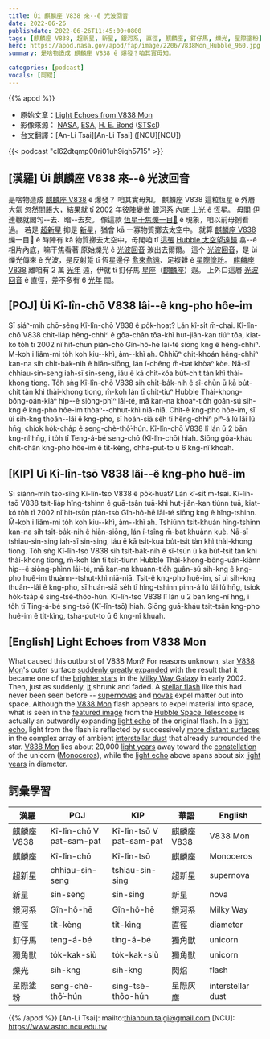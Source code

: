 ```yaml
---
title: Ùi 麒麟座 V838 來--ê 光波回音
date: 2022-06-26
publishdate: 2022-06-26T11:45:00+0800
tags: [麒麟座 V838, 超新星, 新星, 銀河系, 直徑, 麒麟座, 釘仔馬, 爍光, 星際塗粉]
hero: https://apod.nasa.gov/apod/fap/image/2206/V838Mon_Hubble_960.jpg
summary: 是啥物造成 麒麟座 V838 ê 爆發？咱其實毋知。

categories: [podcast]
vocals: [阿錕]
---
```


{{% apod %}}

- 原始文章：[Light Echoes from V838 Mon](https://apod.nasa.gov/apod/ap220626.html)
- 影像來源： [NASA](https://www.nasa.gov.), [ESA](https://esahubble.org/), [H. E. Bond](https://www.stsci.edu/~bond/) ([STScI](https://www.stsci.edu/))
- 台文翻譯：[An-Li Tsai][An-Li Tsai] ([NCU][NCU])

{{< podcast "cl62dtqmp00ri01uh9iqh5715" >}}

## [漢羅] Ùi 麒麟座 V838 來--ê 光波回音
是啥物造成 [麒麟座 V838][V838 Mon 1] ê 爆發？
咱其實毋知。
麒麟座 V838 這粒恆星 ê 外層大氣 [忽然間脹大][suddenly greatly expanded]，結果就 tī 2002 年彼陣變做 [銀河系][Milky Way Galaxy] 內底 [上光 ê 恆星][brighter stars]。
毋閣 [伊][it] 連鞭就閣勼--去、暗--去矣。
像這款 [恆星干焦爍一目𥍉][stellar flash] ê 現象，咱以前毋捌看過。
若是 [超新星][supernovas] 抑是 [新星][novas]，猶會 kā 一寡物質擲去太空中。
就算 [麒麟座 V838][V838 Mon 2] 爍一目𥍉 ê 時陣有 kā 物質擲去太空中，毋閣咱 tī [這張][featured image] [Hubble 太空望遠鏡][Hubble Space Telescope] 翕--ê 相片內底，嘛干焦看著 原始爍光 ê [光波回音][light echo 1] 湠出去爾爾。
這个 [光波回音][light echo 2]，是 ùi 爍光傳來 ê 光波，是反射踅 tī 恆星邊仔 [愈來愈遠][more distant surfaces]、足複雜 ê [星際塗粉][interstellar dust]。
[麒麟座 V838][V838 Mon 3] 離咱有 2 萬 [光年][light years 1] 遠，伊就 tī 釘仔馬 [星座][constellation]（[麒麟座][Monoceros]）遐。
上外口這層 [光波回音][light echo 3] ê 直徑，差不多有 6 [光年][light years 2] 闊。



## [POJ] Ùi Kî-lîn-chō V838 lâi--ê kng-pho hôe-im
Sī siáⁿ-mih chō-sêng Kî-lîn-chō V838 ê po̍k-hoat?
Lán kî-si̍t m̄-chai.
Kî-lîn-chō V838 chit-lia̍p hêng-chhiⁿ ê gōa-chân tōa-khì hut-jiân-kan tiúⁿ tōa, kiat-kó to̍h tī 2002 nî hit-chūn piàn-chò Gîn-hô-hē lāi-té siōng kng ê hêng-chhiⁿ.
M̄-koh i liâm-mi to̍h koh kiu--khì, àm--khì ah.
Chhiūⁿ chit-khoán hêng-chhiⁿ kan-na sih chi̍t-ba̍k-nih ê hiān-siōng, lán í-chêng m̄-bat khòaⁿ kòe.
Nā-sī chhiau-sin-seng iah-sī sin-seng, iáu ē kā chi̍t-kóa bu̍t-chit tàn khì thài-khong tiong.
To̍h sǹg Kî-lîn-chō V838 sih chi̍t-ba̍k-nih ê sî-chūn ū kā bu̍t-chit tàn khì thài-khong tiong, m̄-koh lán tī chit-tiuⁿ Hubble Thài-khong-bōng-oán-kiàⁿ hip--ê siòng-phìⁿ lāi-té, mā kan-na khòaⁿ-tio̍h goân-sú sih-kng ê kng-pho hôe-im thòaⁿ--chhut-khì niā-niā.
Chit-ê kng-pho hôe-im, sī ùi sih-kng thoân--lâi ê kng-pho, sī hoán-siā se̍h tī hêng-chhiⁿ piⁿ-á lú lâi lú hn̄g, chiok ho̍k-cha̍p ê seng-chè-thô͘-hún.
Kî-lîn-chō V838 lî lán ū  2 bān kng-nî hn̄g, i to̍h tī Teng-á-bé seng-chō (Kî-lîn-chō) hiah.
Siōng gōa-kháu chit-chân kng-pho hôe-im ê ti̍t-kèng, chha-put-to ū 6 kng-nî khoah.

## [KIP] Uì Kî-lîn-tsō V838 lâi--ê kng-pho huê-im
Sī siánn-mih tsō-sîng Kî-lîn-tsō V838 ê po̍k-huat?
Lán kî-si̍t m̄-tsai.
Kî-lîn-tsō V838 tsit-lia̍p hîng-tshinn ê guā-tsân tuā-khì hut-jiân-kan tiúnn tuā, kiat-kó to̍h tī 2002 nî hit-tsūn piàn-tsò Gîn-hô-hē lāi-té siōng kng ê hîng-tshinn.
M̄-koh i liâm-mi to̍h koh kiu--khì, àm--khì ah.
Tshiūnn tsit-khuán hîng-tshinn kan-na sih tsi̍t-ba̍k-nih ê hiān-siōng, lán í-tsîng m̄-bat khuànn kuè.
Nā-sī tshiau-sin-sing iah-sī sin-sing, iáu ē kā tsi̍t-kuá bu̍t-tsit tàn khì thài-khong tiong.
To̍h sǹg Kî-lîn-tsō V838 sih tsi̍t-ba̍k-nih ê sî-tsūn ū kā bu̍t-tsit tàn khì thài-khong tiong, m̄-koh lán tī tsit-tiunn Hubble Thài-khong-bōng-uán-kiànn hip--ê siòng-phìnn lāi-té, mā kan-na khuànn-tio̍h guân-sú sih-kng ê kng-pho huê-im thuànn--tshut-khì niā-niā.
Tsit-ê kng-pho huê-im, sī uì sih-kng thuân--lâi ê kng-pho, sī huán-siā se̍h tī hîng-tshinn pinn-á lú lâi lú hn̄g, tsiok ho̍k-tsa̍p ê sing-tsè-thôo-hún.
Kî-lîn-tsō V838 lî lán ū  2 bān kng-nî hn̄g, i to̍h tī Ting-á-bé sing-tsō (Kî-lîn-tsō) hiah.
Siōng guā-kháu tsit-tsân kng-pho huê-im ê ti̍t-kìng, tsha-put-to ū 6 kng-nî khuah.

## [English] Light Echoes from V838 Mon

What caused this outburst of V838 Mon?
For reasons unknown, star [V838 Mon][V838 Mon 1]'s outer surface [suddenly greatly expanded][suddenly greatly expanded] with the result that it became one of the [brighter stars][brighter stars] in the [Milky Way Galaxy][Milky Way Galaxy] in early 2002.
Then, just as suddenly, [it][it] shrunk and faded.
A [stellar flash][stellar flash] like this had never been seen before -- [supernovas][supernovas] and [novas][novas] expel matter out into space.
Although the [V838 Mon][V838 Mon 2] flash appears to expel material into space, what is seen in the [featured image][featured image] from the [Hubble Space Telescope][Hubble Space Telescope] is actually an outwardly expanding [light echo][light echo 1] of the original flash.
In a [light echo][light echo 2], light from the flash is reflected by successively [more distant surfaces][more distant surfaces] in the complex array of ambient [interstellar dust][interstellar dust] that already surrounded the star.
[V838 Mon][V838 Mon 3] lies about 20,000 [light years][light years 1] away toward the [constellation][constellation] of the unicorn ([Monoceros][Monoceros]), while the [light echo][light echo 3] above spans about six [light years][light years 2] in diameter.

## 詞彙學習

|漢羅|POJ|KIP|華語|English|
|-|-|-|-|-|
|麒麟座 V838|Kî-lîn-chō V pat-sam-pat|Kî-lîn-tsō V pat-sam-pat|麒麟座 V838|V838 Mon|
|麒麟座|Kî-lîn-chō|Kî-lîn-tsō|麒麟座|Monoceros|
|超新星|chhiau-sin-seng|tshiau-sin-sing|超新星|supernova|
|新星|sin-seng|sin-sing|新星|nova|
|銀河系|Gîn-hô-hē|Gîn-hô-hē|銀河系|Milky Way|
|直徑|ti̍t-kèng|ti̍t-kìng|直徑|diameter|
|釘仔馬|teng-á-bé|ting-á-bé|獨角獸|unicorn|
|獨角獸|to̍k-kak-siù|to̍k-kak-siù|獨角獸|unicorn|
|爍光|sih-kng|sih-kng|閃焰|flash|
|星際塗粉|seng-chè-thô͘-hún|sing-tsè-thôo-hún|星際灰塵|interstellar dust|

{{% /apod %}}
[An-Li Tsai]: mailto:thianbun.taigi@gmail.com
[NCU]: https://www.astro.ncu.edu.tw


[V838 Mon 1]:https://en.wikipedia.org/wiki/V838_Monocerotis
[suddenly greatly expanded]:https://media.istockphoto.com/photos/curious-cat-face-peeps-out-picture-id1202689418?k=20&m=1202689418&s=612x612&w=0&h=xOIn_9jq1icnUcpdr6-G8n9RRQHZA5f9X5UcGBQ3z_0=
[brighter stars]:https://en.wikipedia.org/wiki/List_of_most_luminous_stars
[Milky Way Galaxy]:https://solarsystem.nasa.gov/resources/285/the-milky-way-galaxy/
[it]:https://ui.adsabs.harvard.edu/abs/2005A%26A...436.1009T/abstract
[stellar flash]:https://www.aanda.org/articles/aa/full_html/2014/09/aa24458-14/aa24458-14.html
[supernovas]:https://heasarc.gsfc.nasa.gov/docs/snr.html
[novas]:https://youtu.be/zYmd8EETy74
[V838 Mon 2]:https://apod.nasa.gov/apod/ap140617.html
[featured image]:https://hubblesite.org/contents/media/images/3867-Image
[Hubble Space Telescope]:https://apod.nasa.gov/apod/ap010806.html
[light echo 1]:https://apod.nasa.gov/apod/ap971023.html
[light echo 2]:https://en.wikipedia.org/wiki/Light_echo
[more distant surfaces]:https://viewspace.org/interactives/unveiling_invisible_universe/variable_stars/v838_monocerotis
[interstellar dust]:https://apod.nasa.gov/apod/ap990509.html
[V838 Mon 3]:https://slate.com/technology/2013/12/when-stars-collide-the-enigmatic-beauty-of-v838-mon.html
[light years 1]:https://chandra.harvard.edu/photo/cosmic_distance.html
[constellation]:https://apod.nasa.gov/apod/ap030401.html
[Monoceros]:https://en.wikipedia.org/wiki/Monoceros
[light echo 3]:http://www.aavso.org/vsots_v838mon
[light years 2]:https://starchild.gsfc.nasa.gov/docs/StarChild/questions/question19.html

